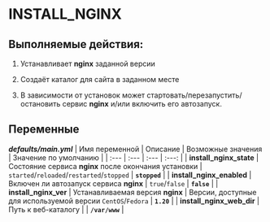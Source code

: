 # INSTALL_NGINX

## Выполняемые действия:
1. Устанавливает **nginx** заданной версии

2. Создаёт каталог для сайта в заданном месте

3. В зависимости от установок может стартовать/перезапустить/остановить сервис **nginx** и/или включить его автозапуск.

## Переменные
***defaults/main.yml***
| Имя переменной | Описание | Возможные значения | Значение по умолчанию |
| :--- | :--- | :--- | :---: |
| **install_nginx_state** | Состояние сервиса **nginx** после окончания установки | `started`/`reloaded`/`restarted`/`stopped` | **`stopped`** |
| **install_nginx_enabled** | Включен ли автозапуск сервиса **nginx** | `true`/`false` | **`false`** |
| **install_nginx_ver** | Устанавливаемая версия **nginx** | Версии, доступные для используемой версии `CentOS`/`Fedora` | **`1.20`** |
| **install_nginx_web_dir** | Путь к веб-каталогу | | **`/var/www`** |
